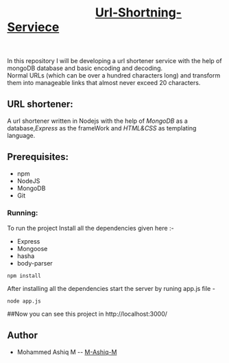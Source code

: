 # &nbsp;&nbsp;&nbsp;&nbsp;&nbsp;&nbsp;&nbsp;&nbsp;&nbsp;&nbsp;&nbsp;&nbsp;&nbsp;&nbsp;&nbsp;&nbsp;&nbsp;&nbsp;&nbsp;&nbsp;&nbsp;&nbsp;&nbsp;&nbsp;&nbsp;&nbsp;&nbsp;&nbsp;&nbsp;&nbsp; [Url-Shortning-Serviece](https://github.com/mohammed-ashiq-m/url-shorten-serviece)


<br/><br/>
In this repository I will be developing a url shortener service with the help of mongoDB database and basic encoding and decoding.<br>Normal URLs (which can be over a hundred characters long) and transform them into manageable links that almost never exceed 20 characters.
## URL shortener:
A url shortener written in Nodejs with the help of *MongoDB* as a database,*Express* as the frameWork and *HTML&CSS* as templating language.
## Prerequisites:
- npm
- NodeJS
- MongoDB
- Git
### Running:
To run the project Install all the dependencies given here :-

- Express
- Mongoose
- hasha
- body-parser
```
npm install
```
After installing all the dependencies start the server by runing app.js file -

```
node app.js
```
##Now you can see this project in http://localhost:3000/

## Author
* Mohammed Ashiq M -- [M-Ashiq-M](https://github.com/mohammed-ashiq-m)